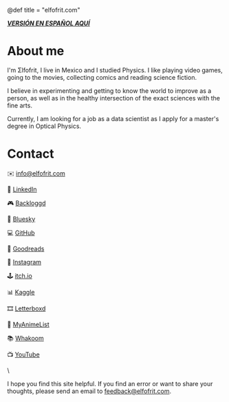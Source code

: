 @def title = "elfofrit.com"

[**_VERSIÓN EN ESPAÑOL AQUÍ_**](/)

# About me

I'm Σlfofrit, I live in Mexico and I studied Physics. I like playing video games, going to the movies, collecting comics and reading science fiction.

I believe in experimenting and getting to know the world to improve as a person, as well as in the healthy intersection of the exact sciences with the fine arts.

Currently, I am looking for a job as a data scientist as I apply for a master's degree in Optical Physics.

# Contact

✉️ [info@elfofrit.com](mailto:info@elfofrit.com)

💼 [LinkedIn](https://www.linkedin.com/in/sebasmg)

🎮 [Backloggd](https://www.backloggd.com/u/elfofrit)

🦋 [Bluesky](https://bsky.app/profile/elfofrit.com)

💻 [GitHub](https://github.com/elfofrit)

📖 [Goodreads](https://www.goodreads.com/elfofrit)

📸 [Instagram](https://www.instagram.com/elfofrit)

🕹️ [itch.io](https://elfofrit.itch.io)

📊 [Kaggle](https://www.kaggle.com/elfofrit)

🎞️ [Letterboxd](https://letterboxd.com/elfofrit)

🗾 [MyAnimeList](https://myanimelist.net/profile/elfofrit)

📚 [Whakoom](https://www.whakoom.com/elfofrit)

📺 [YouTube](https://www.youtube.com/@elfofrit)

\\

I hope you find this site helpful. If you find an error or want to share your thoughts, please send an email to [feedback@elfofrit.com](mailto:feedback@elfofrit.com).
